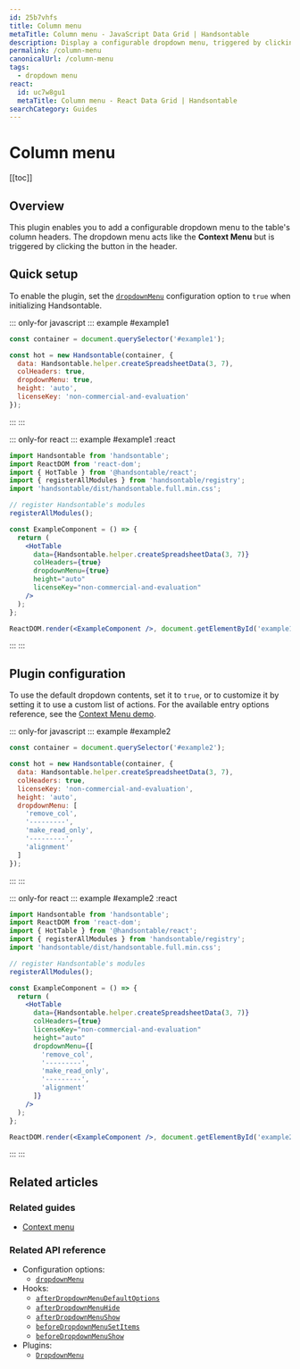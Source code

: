 ```yaml
---
id: 25b7vhfs
title: Column menu
metaTitle: Column menu - JavaScript Data Grid | Handsontable
description: Display a configurable dropdown menu, triggered by clicking on a button in a column header.
permalink: /column-menu
canonicalUrl: /column-menu
tags:
  - dropdown menu
react:
  id: uc7w8gu1
  metaTitle: Column menu - React Data Grid | Handsontable
searchCategory: Guides
---
```


# Column menu

[[toc]]

## Overview

This plugin enables you to add a configurable dropdown menu to the table's column headers.
The dropdown menu acts like the **Context Menu** but is triggered by clicking the button in the header.

## Quick setup

To enable the plugin, set the [`dropdownMenu`](@/api/options.md#dropdownmenu) configuration option to `true` when initializing Handsontable.

::: only-for javascript
::: example #example1
```js
const container = document.querySelector('#example1');

const hot = new Handsontable(container, {
  data: Handsontable.helper.createSpreadsheetData(3, 7),
  colHeaders: true,
  dropdownMenu: true,
  height: 'auto',
  licenseKey: 'non-commercial-and-evaluation'
});
```
:::
:::

::: only-for react
::: example #example1 :react
```jsx
import Handsontable from 'handsontable';
import ReactDOM from 'react-dom';
import { HotTable } from '@handsontable/react';
import { registerAllModules } from 'handsontable/registry';
import 'handsontable/dist/handsontable.full.min.css';

// register Handsontable's modules
registerAllModules();

const ExampleComponent = () => {
  return (
    <HotTable
      data={Handsontable.helper.createSpreadsheetData(3, 7)}
      colHeaders={true}
      dropdownMenu={true}
      height="auto"
      licenseKey="non-commercial-and-evaluation"
    />
  );
};

ReactDOM.render(<ExampleComponent />, document.getElementById('example1'));
```
:::
:::


## Plugin configuration

To use the default dropdown contents, set it to `true`, or to customize it by setting it to use a custom list of actions. For the available entry options reference, see the [Context Menu demo](@/guides/accessories-and-menus/context-menu.md#page-specific).

::: only-for javascript
::: example #example2
```js
const container = document.querySelector('#example2');

const hot = new Handsontable(container, {
  data: Handsontable.helper.createSpreadsheetData(3, 7),
  colHeaders: true,
  licenseKey: 'non-commercial-and-evaluation',
  height: 'auto',
  dropdownMenu: [
    'remove_col',
    '---------',
    'make_read_only',
    '---------',
    'alignment'
  ]
});
```
:::
:::

::: only-for react
::: example #example2 :react
```jsx
import Handsontable from 'handsontable';
import ReactDOM from 'react-dom';
import { HotTable } from '@handsontable/react';
import { registerAllModules } from 'handsontable/registry';
import 'handsontable/dist/handsontable.full.min.css';

// register Handsontable's modules
registerAllModules();

const ExampleComponent = () => {
  return (
    <HotTable
      data={Handsontable.helper.createSpreadsheetData(3, 7)}
      colHeaders={true}
      licenseKey="non-commercial-and-evaluation"
      height="auto"
      dropdownMenu={[
        'remove_col',
        '---------',
        'make_read_only',
        '---------',
        'alignment'
      ]}
    />
  );
};

ReactDOM.render(<ExampleComponent />, document.getElementById('example2'));
```
:::
:::


## Related articles

### Related guides

- [Context menu](@/guides/accessories-and-menus/context-menu.md)

### Related API reference

- Configuration options:
  - [`dropdownMenu`](@/api/options.md#dropdownmenu)
- Hooks:
  - [`afterDropdownMenuDefaultOptions`](@/api/hooks.md#afterdropdownmenudefaultoptions)
  - [`afterDropdownMenuHide`](@/api/hooks.md#afterdropdownmenuhide)
  - [`afterDropdownMenuShow`](@/api/hooks.md#afterdropdownmenushow)
  - [`beforeDropdownMenuSetItems`](@/api/hooks.md#beforedropdownmenusetitems)
  - [`beforeDropdownMenuShow`](@/api/hooks.md#beforedropdownmenushow)
- Plugins:
  - [`DropdownMenu`](@/api/dropdownMenu.md)

